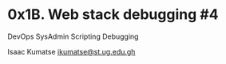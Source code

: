 # 0x1B. Web stack debugging #4

DevOps
SysAdmin
Scripting
Debugging

Isaac Kumatse <ikumatse@st.ug.edu.gh>